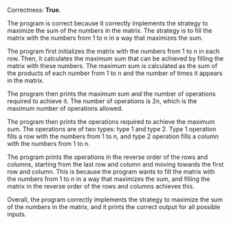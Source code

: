 Correctness: **True**.

The program is correct because it correctly implements the strategy to maximize the sum of the numbers in the matrix. The strategy is to fill the matrix with the numbers from 1 to n in a way that maximizes the sum.

The program first initializes the matrix with the numbers from 1 to n in each row. Then, it calculates the maximum sum that can be achieved by filling the matrix with these numbers. The maximum sum is calculated as the sum of the products of each number from 1 to n and the number of times it appears in the matrix.

The program then prints the maximum sum and the number of operations required to achieve it. The number of operations is 2n, which is the maximum number of operations allowed.

The program then prints the operations required to achieve the maximum sum. The operations are of two types: type 1 and type 2. Type 1 operation fills a row with the numbers from 1 to n, and type 2 operation fills a column with the numbers from 1 to n.

The program prints the operations in the reverse order of the rows and columns, starting from the last row and column and moving towards the first row and column. This is because the program wants to fill the matrix with the numbers from 1 to n in a way that maximizes the sum, and filling the matrix in the reverse order of the rows and columns achieves this.

Overall, the program correctly implements the strategy to maximize the sum of the numbers in the matrix, and it prints the correct output for all possible inputs.